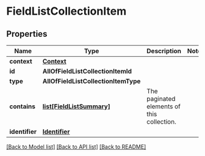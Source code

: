 # FieldListCollectionItem

## Properties
Name | Type | Description | Notes
------------ | ------------- | ------------- | -------------
**context** | [**Context**](Context.md) |  | 
**id** | **AllOfFieldListCollectionItemId** |  | 
**type** | **AllOfFieldListCollectionItemType** |  | 
**contains** | [**list[FieldListSummary]**](FieldListSummary.md) | The paginated elements of this collection. | 
**identifier** | [**Identifier**](Identifier.md) |  | 

[[Back to Model list]](../README.md#documentation-for-models) [[Back to API list]](../README.md#documentation-for-api-endpoints) [[Back to README]](../README.md)


